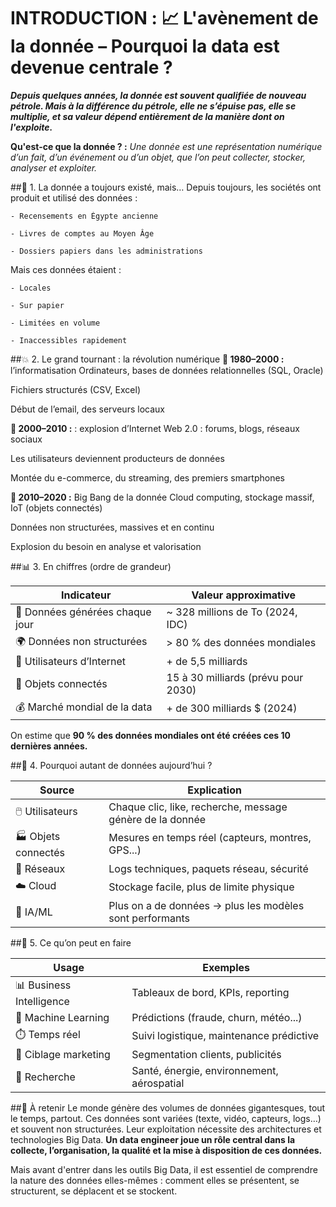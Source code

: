 # INTRODUCTION : 📈 L'avènement de la donnée – Pourquoi la data est devenue centrale ?

***Depuis quelques années, la donnée est souvent qualifiée de nouveau pétrole.
Mais à la différence du pétrole, elle ne s’épuise pas, elle se multiplie, et sa valeur dépend entièrement de la manière dont on l'exploite.***

**Qu'est-ce que la donnée ? :** 
*Une donnée est une représentation numérique d’un fait, d’un événement ou d’un objet, que l’on peut collecter, stocker, analyser et exploiter.*

##🧠 1. La donnée a toujours existé, mais…
Depuis toujours, les sociétés ont produit et utilisé des données :

    - Recensements en Égypte ancienne

    - Livres de comptes au Moyen Âge

    - Dossiers papiers dans les administrations

Mais ces données étaient :

    - Locales

    - Sur papier

    - Limitées en volume

    - Inaccessibles rapidement

##💥 2. Le grand tournant : la révolution numérique
**📆 1980–2000 :**  l’informatisation
Ordinateurs, bases de données relationnelles (SQL, Oracle)

Fichiers structurés (CSV, Excel)

Début de l’email, des serveurs locaux

**📆 2000–2010 :** : explosion d’Internet
Web 2.0 : forums, blogs, réseaux sociaux

Les utilisateurs deviennent producteurs de données

Montée du e-commerce, du streaming, des premiers smartphones

**📆 2010–2020 :** Big Bang de la donnée
Cloud computing, stockage massif, IoT (objets connectés)

Données non structurées, massives et en continu

Explosion du besoin en analyse et valorisation

##📊 3. En chiffres (ordre de grandeur)

| Indicateur                      | Valeur approximative                           |
|---------------------------------|------------------------------------------------|
| 💽 Données générées chaque jour | ~ 328 millions de To (2024, IDC)               |
| 🌍 Données non structurées      | > 80 % des données mondiales                   |
| 📱 Utilisateurs d’Internet      | + de 5,5 milliards                             |
| 📡 Objets connectés             | 15 à 30 milliards (prévu pour 2030)            |
| 💰 Marché mondial de la data    | + de 300 milliards $ (2024)                    |


On estime que **90 % des données mondiales ont été créées ces 10 dernières années.**

##🧩 4. Pourquoi autant de données aujourd’hui ?
	
| Source               | Explication                                               |
|----------------------|-----------------------------------------------------------|
| 🖱️ Utilisateurs     | Chaque clic, like, recherche, message génère de la donnée  |
| 🏭 Objets connectés | Mesures en temps réel (capteurs, montres, GPS...)          |
| 📡 Réseaux	      | Logs techniques, paquets réseau, sécurité                  |
| ☁️ Cloud            | Stockage facile, plus de limite physique                   |
| 🤖 IA/ML            | Plus on a de données → plus les modèles sont performants   |


##🎯 5. Ce qu’on peut en faire

| Usage                    | Exemples                                         |
|--------------------------|--------------------------------------------------|
| 📊 Business Intelligence | Tableaux de bord, KPIs, reporting                |
| 🧠 Machine Learning      | Prédictions (fraude, churn, météo...)            |
| ⏱️ Temps réel            | Suivi logistique, maintenance prédictive         |
| 🎯 Ciblage marketing     | Segmentation clients, publicités                 |
| 🔬 Recherche             | Santé, énergie, environnement, aérospatial       |


##🧠 À retenir
Le monde génère des volumes de données gigantesques, tout le temps, partout.
Ces données sont variées (texte, vidéo, capteurs, logs…) et souvent non structurées.
Leur exploitation nécessite des architectures et technologies Big Data.
**Un data engineer joue un rôle central dans la collecte, l’organisation, la qualité et la mise à disposition de ces données.**

Mais avant d'entrer dans les outils Big Data, il est essentiel de comprendre la nature des données elles-mêmes : comment elles se présentent, se structurent, se déplacent et se stockent.